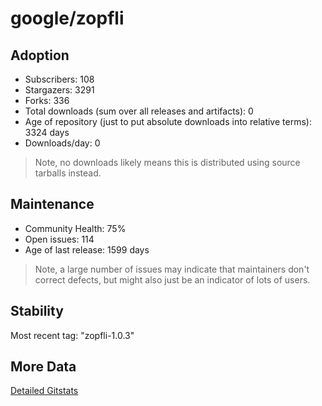 # google/zopfli

## Adoption

- Subscribers: 108
- Stargazers: 3291
- Forks: 336
- Total downloads (sum over all releases and artifacts): 0
- Age of repository (just to put absolute downloads into relative terms): 3324 days
- Downloads/day: 0

> Note, no downloads likely means this is distributed using source tarballs instead.

## Maintenance

- Community Health: 75%
- Open issues: 114
- Age of last release: 1599 days

> Note, a large number of issues may indicate that maintainers don't correct defects, but might also
> just be an indicator of lots of users.

## Stability

Most recent tag: "zopfli-1.0.3"

## More Data

[Detailed Gitstats](/bazel-catalog/gitstats/google/zopfli)

